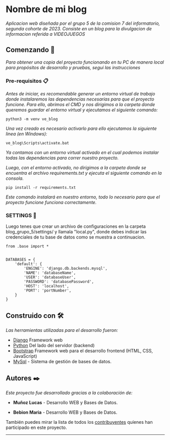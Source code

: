 # Nombre de mi blog

_Aplicacion web diseñada por el grupo 5  de la comision 7 del informatorio, segunda cohorte de 2023.
Consiste en un blog para la divulgacion de informacion referida a VIDEOJUEGOS_

## Comenzando 🚀

_Para obtener una copia del proyecto funcionando en tu PC de manera local para propósitos de desarrollo y pruebas, seguí las instrucciones_


### Pre-requisitos 📋

_Antes de iniciar, es recomendable generar un entorno virtual de trabajo donde instalaremos las dependencias necesarias para que el proyecto funcione. Para ello, abrimos el CMD y nos dirigimos a la carpeta donde queremos guardar el entorno virtual y ejecutamos el siguiente comando:_


```
python3 -m venv ve_blog

```
_Una vez creado es necesario activarlo para ello ejecutamos la siguiente linea (en Windows):_


```
ve_blog\Scripts\activate.bat

```

_Ya contamos con un entorno virtual activado en el cual podemos instalar todas las dependencias para correr nuestro proyecto._


_Luego, con el entorno activado, no dirigimos a la carpeta donde se encuentra el archivo requirements.txt y ejecuta el siguiente comando en la consola._

```
pip install -r requirements.txt

```
_Este comando instalará en nuestro entorno, todo lo necesario para que el proyecto funcione funciona correctamente._

### SETTINGS 🔧

Luego tenes que crear un archivo de configuraciones en la carpeta blog_grupo_5/settings/ y llamala "local.py", donde debes indicar las credenciales de tu base de datos como se muestra a continuacion.

```
from .base import *


DATABASES = {
    'default': {
        'ENGINE': 'django.db.backends.mysql', 
        'NAME': 'databaseName',
        'USER': 'databaseUser',
        'PASSWORD': 'databasePassword',
        'HOST': 'localhost',
        'PORT': 'portNumber',
    }
}

```


## Construido con 🛠️

_Las herramientas utilizadas para el desarrollo fueron:_

* [Django](https://www.djangoproject.com/) Framework web
* [Python](https://www.python.org/) Del lado del servidor (backend)
* [Bootstrap](https://getbootstrap.com/) Framework web para el desarrollo frontend (HTML, CSS, JavaScript)
* [MySql](https://www.mysql.com/) - Sistema de gestión de bases de datos.


## Autores ✒️

_Este proyecto fue desarrollado gracias a la colaboración de:_

* **Muñoz Lucas** - Desarrollo WEB y Bases de Datos.

* **Bebion Maria** - Desarrollo WEB y Bases de Datos.



También puedes mirar la lista de todos los [contribuyentes](https://github.com/LucasNahuel/blog_grupo_5/graphs/contributors) quíenes han participado en este proyecto. 




---
